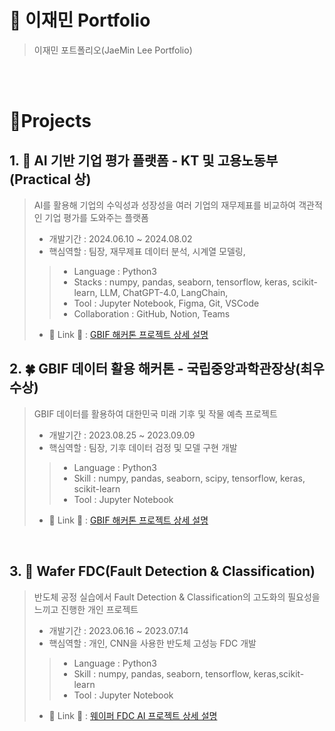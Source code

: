# 📜 이재민 Portfolio

> 이재민 포트폴리오(JaeMin Lee Portfolio)

<br />
<br />


# 📝Projects

## 1. 🔎 AI 기반 기업 평가 플랫폼 - KT 및 고용노동부(Practical 상)
> AI를 활용해 기업의 수익성과 성장성을 여러 기업의 재무제표를 비교하여 객관적인 기업 평가를 도와주는 플랫폼
> - 개발기간 : 2024.06.10 ~ 2024.08.02
> - 핵심역할 : 팀장, 재무제표 데이터 분석, 시계열 모델링, 
>> - Language : Python3
>> - Stacks : numpy, pandas, seaborn, tensorflow, keras, scikit-learn, LLM, ChatGPT-4.0, LangChain,
>> - Tool : Jupyter Notebook, Figma, Git, VSCode
>> - Collaboration : GitHub, Notion, Teams
>
> - 🔗 Link 🔗 : [GBIF 해커톤 프로젝트 상세 설명](https://github.com/jmlee99/GBIF.git)


## 2. 🍀 GBIF 데이터 활용 해커톤 - 국립중앙과학관장상(최우수상)
> GBIF 데이터를 활용하여 대한민국 미래 기후 및 작물 예측 프로젝트
> - 개발기간 : 2023.08.25 ~ 2023.09.09
> - 핵심역할 : 팀장, 기후 데이터 검정 및 모델 구현 개발
>> - Language : Python3
>> - Skill : numpy, pandas, seaborn, scipy, tensorflow, keras, scikit-learn
>> - Tool : Jupyter Notebook
>
> - 🔗 Link 🔗 : [GBIF 해커톤 프로젝트 상세 설명](https://github.com/jmlee99/GBIF.git)

<br />

## 3. 🔬 Wafer FDC(Fault Detection & Classification)
> 반도체 공정 실습에서 Fault Detection & Classification의 고도화의 필요성을 느끼고 진행한 개인 프로젝트
> - 개발기간 : 2023.06.16 ~ 2023.07.14
> - 핵심역할 : 개인, CNN을 사용한 반도체 고성능 FDC 개발
>> - Language : Python3
>> - Skill : numpy, pandas, seaborn, tensorflow, keras,scikit-learn
>> - Tool : Jupyter Notebook
>
>  -  🔗 Link 🔗 : [웨이퍼 FDC AI 프로젝트 상세 설명](https://github.com/jmlee99/AI_Project.git)
